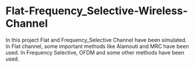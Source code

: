 # Flat-Frequency_Selective-Wireless-Channel
In this project Flat and Frequency_Selective Channel have been simulated. In Flat channel, some important methods like Alamouti and MRC have been used. In Frequency Selective, OFDM and some other methods have been used.
